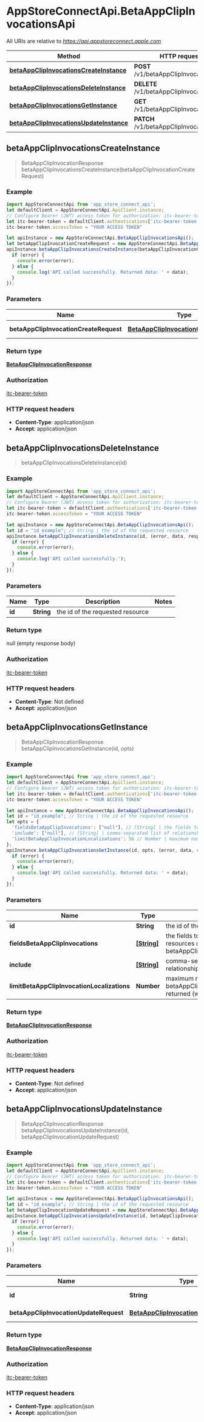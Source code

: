 # AppStoreConnectApi.BetaAppClipInvocationsApi

All URIs are relative to *https://api.appstoreconnect.apple.com*

Method | HTTP request | Description
------------- | ------------- | -------------
[**betaAppClipInvocationsCreateInstance**](BetaAppClipInvocationsApi.md#betaAppClipInvocationsCreateInstance) | **POST** /v1/betaAppClipInvocations | 
[**betaAppClipInvocationsDeleteInstance**](BetaAppClipInvocationsApi.md#betaAppClipInvocationsDeleteInstance) | **DELETE** /v1/betaAppClipInvocations/{id} | 
[**betaAppClipInvocationsGetInstance**](BetaAppClipInvocationsApi.md#betaAppClipInvocationsGetInstance) | **GET** /v1/betaAppClipInvocations/{id} | 
[**betaAppClipInvocationsUpdateInstance**](BetaAppClipInvocationsApi.md#betaAppClipInvocationsUpdateInstance) | **PATCH** /v1/betaAppClipInvocations/{id} | 



## betaAppClipInvocationsCreateInstance

> BetaAppClipInvocationResponse betaAppClipInvocationsCreateInstance(betaAppClipInvocationCreateRequest)



### Example

```javascript
import AppStoreConnectApi from 'app_store_connect_api';
let defaultClient = AppStoreConnectApi.ApiClient.instance;
// Configure Bearer (JWT) access token for authorization: itc-bearer-token
let itc-bearer-token = defaultClient.authentications['itc-bearer-token'];
itc-bearer-token.accessToken = "YOUR ACCESS TOKEN"

let apiInstance = new AppStoreConnectApi.BetaAppClipInvocationsApi();
let betaAppClipInvocationCreateRequest = new AppStoreConnectApi.BetaAppClipInvocationCreateRequest(); // BetaAppClipInvocationCreateRequest | BetaAppClipInvocation representation
apiInstance.betaAppClipInvocationsCreateInstance(betaAppClipInvocationCreateRequest, (error, data, response) => {
  if (error) {
    console.error(error);
  } else {
    console.log('API called successfully. Returned data: ' + data);
  }
});
```

### Parameters


Name | Type | Description  | Notes
------------- | ------------- | ------------- | -------------
 **betaAppClipInvocationCreateRequest** | [**BetaAppClipInvocationCreateRequest**](BetaAppClipInvocationCreateRequest.md)| BetaAppClipInvocation representation | 

### Return type

[**BetaAppClipInvocationResponse**](BetaAppClipInvocationResponse.md)

### Authorization

[itc-bearer-token](../README.md#itc-bearer-token)

### HTTP request headers

- **Content-Type**: application/json
- **Accept**: application/json


## betaAppClipInvocationsDeleteInstance

> betaAppClipInvocationsDeleteInstance(id)



### Example

```javascript
import AppStoreConnectApi from 'app_store_connect_api';
let defaultClient = AppStoreConnectApi.ApiClient.instance;
// Configure Bearer (JWT) access token for authorization: itc-bearer-token
let itc-bearer-token = defaultClient.authentications['itc-bearer-token'];
itc-bearer-token.accessToken = "YOUR ACCESS TOKEN"

let apiInstance = new AppStoreConnectApi.BetaAppClipInvocationsApi();
let id = "id_example"; // String | the id of the requested resource
apiInstance.betaAppClipInvocationsDeleteInstance(id, (error, data, response) => {
  if (error) {
    console.error(error);
  } else {
    console.log('API called successfully.');
  }
});
```

### Parameters


Name | Type | Description  | Notes
------------- | ------------- | ------------- | -------------
 **id** | **String**| the id of the requested resource | 

### Return type

null (empty response body)

### Authorization

[itc-bearer-token](../README.md#itc-bearer-token)

### HTTP request headers

- **Content-Type**: Not defined
- **Accept**: application/json


## betaAppClipInvocationsGetInstance

> BetaAppClipInvocationResponse betaAppClipInvocationsGetInstance(id, opts)



### Example

```javascript
import AppStoreConnectApi from 'app_store_connect_api';
let defaultClient = AppStoreConnectApi.ApiClient.instance;
// Configure Bearer (JWT) access token for authorization: itc-bearer-token
let itc-bearer-token = defaultClient.authentications['itc-bearer-token'];
itc-bearer-token.accessToken = "YOUR ACCESS TOKEN"

let apiInstance = new AppStoreConnectApi.BetaAppClipInvocationsApi();
let id = "id_example"; // String | the id of the requested resource
let opts = {
  'fieldsBetaAppClipInvocations': ["null"], // [String] | the fields to include for returned resources of type betaAppClipInvocations
  'include': ["null"], // [String] | comma-separated list of relationships to include
  'limitBetaAppClipInvocationLocalizations': 56 // Number | maximum number of related betaAppClipInvocationLocalizations returned (when they are included)
};
apiInstance.betaAppClipInvocationsGetInstance(id, opts, (error, data, response) => {
  if (error) {
    console.error(error);
  } else {
    console.log('API called successfully. Returned data: ' + data);
  }
});
```

### Parameters


Name | Type | Description  | Notes
------------- | ------------- | ------------- | -------------
 **id** | **String**| the id of the requested resource | 
 **fieldsBetaAppClipInvocations** | [**[String]**](String.md)| the fields to include for returned resources of type betaAppClipInvocations | [optional] 
 **include** | [**[String]**](String.md)| comma-separated list of relationships to include | [optional] 
 **limitBetaAppClipInvocationLocalizations** | **Number**| maximum number of related betaAppClipInvocationLocalizations returned (when they are included) | [optional] 

### Return type

[**BetaAppClipInvocationResponse**](BetaAppClipInvocationResponse.md)

### Authorization

[itc-bearer-token](../README.md#itc-bearer-token)

### HTTP request headers

- **Content-Type**: Not defined
- **Accept**: application/json


## betaAppClipInvocationsUpdateInstance

> BetaAppClipInvocationResponse betaAppClipInvocationsUpdateInstance(id, betaAppClipInvocationUpdateRequest)



### Example

```javascript
import AppStoreConnectApi from 'app_store_connect_api';
let defaultClient = AppStoreConnectApi.ApiClient.instance;
// Configure Bearer (JWT) access token for authorization: itc-bearer-token
let itc-bearer-token = defaultClient.authentications['itc-bearer-token'];
itc-bearer-token.accessToken = "YOUR ACCESS TOKEN"

let apiInstance = new AppStoreConnectApi.BetaAppClipInvocationsApi();
let id = "id_example"; // String | the id of the requested resource
let betaAppClipInvocationUpdateRequest = new AppStoreConnectApi.BetaAppClipInvocationUpdateRequest(); // BetaAppClipInvocationUpdateRequest | BetaAppClipInvocation representation
apiInstance.betaAppClipInvocationsUpdateInstance(id, betaAppClipInvocationUpdateRequest, (error, data, response) => {
  if (error) {
    console.error(error);
  } else {
    console.log('API called successfully. Returned data: ' + data);
  }
});
```

### Parameters


Name | Type | Description  | Notes
------------- | ------------- | ------------- | -------------
 **id** | **String**| the id of the requested resource | 
 **betaAppClipInvocationUpdateRequest** | [**BetaAppClipInvocationUpdateRequest**](BetaAppClipInvocationUpdateRequest.md)| BetaAppClipInvocation representation | 

### Return type

[**BetaAppClipInvocationResponse**](BetaAppClipInvocationResponse.md)

### Authorization

[itc-bearer-token](../README.md#itc-bearer-token)

### HTTP request headers

- **Content-Type**: application/json
- **Accept**: application/json

